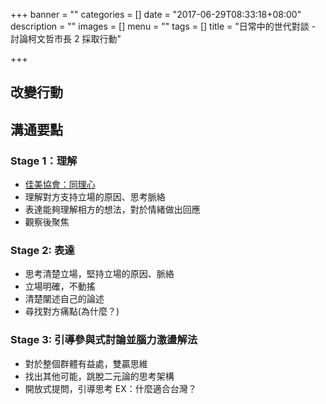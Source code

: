+++
banner = ""
categories = []
date = "2017-06-29T08:33:18+08:00"
description = ""
images = []
menu = ""
tags = []
title = "日常中的世代對談 - 討論柯文哲市長 2 採取行動"

+++

<!--more-->

## 改變行動

## 溝通要點
### Stage 1：理解

- [佳美協會：同理心](https://groups.google.com/forum/#!msg/wlm999/KlNuTA4fdY8/wrIjr9FqyG0J)
- 理解對方支持立場的原因、思考脈絡
- 表達能夠理解相方的想法，對於情緒做出回應
- 觀察後聚焦

### Stage 2: 表達
- 思考清楚立場，堅持立場的原因、脈絡
- 立場明確，不動搖
- 清楚闡述自己的論述
- 尋找對方痛點(為什麼？)

### Stage 3: 引導參與式討論並腦力激盪解法
- 對於整個群體有益處，雙贏思維
- 找出其他可能，跳脫二元論的思考架構
- 開放式提問，引導思考 EX：什麼適合台灣？
